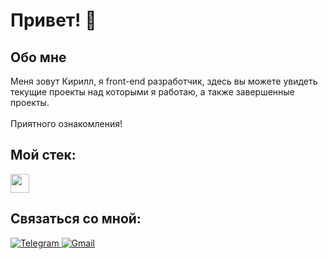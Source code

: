 # Привет! 👋

## Обо мне
Меня зовут Кирилл, я front-end разработчик, здесь вы можете увидеть текущие проекты над которыми я работаю, а также завершенные проекты.
</br>
</br>
Приятного ознакомления!
</br>

## Мой стек:
<img src='https://user-images.githubusercontent.com/54538084/230739589-d63257c1-0e2b-475f-baac-597f58be6e43.svg' width='30' height='30'/>


## Связаться со мной:
<a href='https://t.me/+79965003886'>
  <img src='https://img.shields.io/badge/Telegram-blue?logo=telegram&logoColor=white&style=for-the-badge' alt='Telegram'/>
</a>

<a href='https://t.me/+79965003886'>
  <img src='https://img.shields.io/badge/GMail-red?logo=gmail&logoColor=white&style=for-the-badge' alt='Gmail'/>
</a>


<!--
**daifoll/daifoll** is a ✨ _special_ ✨ repository because its `README.md` (this file) appears on your GitHub profile.

Here are some ideas to get you started:

- 🔭 I’m currently working on ...
- 🌱 I’m currently learning ...
- 👯 I’m looking to collaborate on ...
- 🤔 I’m looking for help with ...
- 💬 Ask me about ...
- 📫 How to reach me: ...
- 😄 Pronouns: ...
- ⚡ Fun fact: ...
-->
